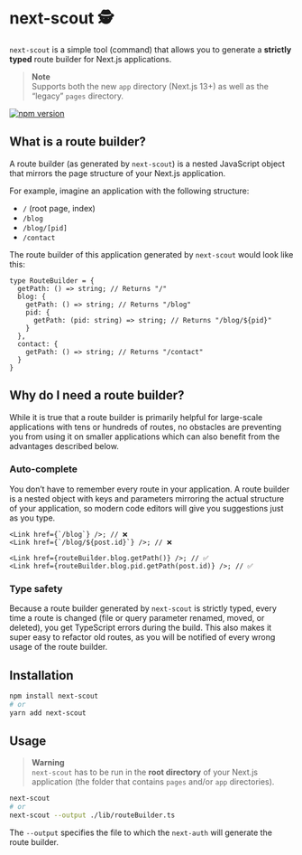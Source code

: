# next-scout 🕵️

`next-scout` is a simple tool (command) that allows you to generate a **strictly typed** route builder for Next.js applications.

> **Note**  
> Supports both the new `app` directory (Next.js 13+) as well as the “legacy” `pages` directory.

[![npm version](https://badge.fury.io/js/next-scout.svg)](https://badge.fury.io/js/next-scout)

## What is a route builder?

A route builder (as generated by `next-scout`) is a nested JavaScript object that mirrors the page structure of your Next.js application.

For example, imagine an application with the following structure:

- `/` (root page, index)
- `/blog`
- `/blog/[pid]`
- `/contact`

The route builder of this application generated by `next-scout` would look like this:

```tsx
type RouteBuilder = { 
  getPath: () => string; // Returns "/"
  blog: {
    getPath: () => string; // Returns "/blog"
    pid: {
      getPath: (pid: string) => string; // Returns "/blog/${pid}"			
    }
  },
  contact: {
    getPath: () => string; // Returns "/contact"		
  }
}
```

## Why do I need a route builder?

While it is true that a route builder is primarily helpful for large-scale applications with tens or hundreds of routes, no obstacles are preventing you from using it on smaller applications which can also benefit from the advantages described below.

### Auto-complete

You don’t have to remember every route in your application. A route builder is a nested object with keys and parameters mirroring the actual structure of your application, so modern code editors will give you suggestions just as you type.

```tsx
<Link href={`/blog`} />; // ❌
<Link href={`/blog/${post.id}`} />; // ❌

<Link href={routeBuilder.blog.getPath()} />; // ✅
<Link href={routeBuilder.blog.pid.getPath(post.id)} />; // ✅
```

### Type safety

Because a route builder generated by `next-scout` is strictly typed, every time a route is changed (file or query parameter renamed, moved, or deleted), you get TypeScript errors during the build. This also makes it super easy to refactor old routes, as you will be notified of every wrong usage of the route builder.

## Installation

```bash
npm install next-scout
# or
yarn add next-scout
```

## Usage

> **Warning**  
> `next-scout` has to be run in the **root directory** of your Next.js application (the folder that contains `pages` and/or `app` directories).

```bash
next-scout
# or
next-scout --output ./lib/routeBuilder.ts
```

The `--output` specifies the file to which the `next-auth` will generate the route builder.
